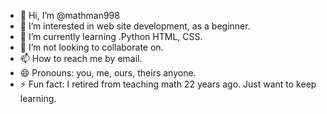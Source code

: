 - 👋 Hi, I’m @mathman998
- 👀 I’m interested in web site development, as a beginner.
- 🌱 I’m currently learning .Python HTML, CSS.
- 💞️ I’m not looking to collaborate on.
- 📫 How to reach me by email.
- 😄 Pronouns: you, me, ours, theirs anyone.
- ⚡ Fun fact: I retired from teaching math 22 years ago. Just want to keep learning.

<!---
mathman998/mathman998 is a ✨ special ✨ repository because its `README.md` (this file) appears on your GitHub profile.
You can click the Preview link to take a look at your changes.
--->
